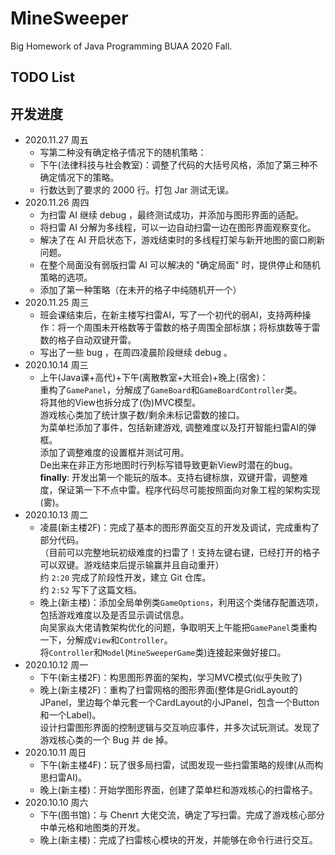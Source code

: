 # MineSweeper
Big Homework of Java Programming BUAA 2020 Fall.

## TODO List



## 开发进度
- 2020.11.27 周五
  - 写第二种没有确定格子情况下的随机策略：
  - 下午(法律科技与社会教室)：调整了代码的大括号风格，添加了第三种不确定情况下的策略。
  - 行数达到了要求的 2000 行。打包 Jar 测试无误。
- 2020.11.26 周四
  - 为扫雷 AI 继续 debug ，最终测试成功，并添加与图形界面的适配。
  - 将扫雷 AI 分解为多线程，可以一边自动扫雷一边在图形界面观察变化。
  - 解决了在 AI 开启状态下，游戏结束时的多线程打架与新开地图的窗口刷新问题。
  - 在整个局面没有弱版扫雷 AI 可以解决的 "确定局面" 时，提供停止和随机策略的选项。
  - 添加了第一种策略（在未开的格子中纯随机开一个）
- 2020.11.25 周三
  - 班会课结束后，在新主楼写扫雷AI，写了一个初代的弱AI，支持两种操作：将一个周围未开格数等于雷数的格子周围全部标旗；将标旗数等于雷数的格子自动双键开雷。
  - 写出了一些 bug ，在周四凌晨阶段继续 debug 。
- 2020.10.14 周三
  - 上午(Java课+高代)+下午(离散教室+大班会)+晚上(宿舍)：<br>
  重构了`GamePanel`，分解成了`GameBoard`和`GameBoardController`类。<br>
  将其他的View也拆分成了(伪)MVC模型。<br>
  游戏核心类加了统计旗子数/剩余未标记雷数的接口。<br>
  为菜单栏添加了事件，包括新建游戏, 调整难度以及打开智能扫雷AI的弹框。<br>
  添加了调整难度的设置框并测试可用。<br>
  De出来在非正方形地图时行列标写错导致更新View时潜在的bug。<br>
  **finally**: 开发出第一个能玩的版本。支持右键标旗，双键开雷，调整难度，保证第一下不点中雷。程序代码尽可能按照面向对象工程的架构实现(雾)。
- 2020.10.13 周二
  - 凌晨(新主楼2F)：完成了基本的图形界面交互的开发及调试，完成重构了部分代码。<br>
  （目前可以完整地玩初级难度的扫雷了！支持左键右键，已经打开的格子可以双键。游戏结束后提示输赢并且自动重开）<br>
  约 `2:20` 完成了阶段性开发，建立 Git 仓库。<br>
  约 `2:52` 写下了这篇文档。
  - 晚上(新主楼)：添加全局单例类`GameOptions`，利用这个类储存配置选项，包括游戏难度以及是否显示调试信息。<br>
  向吴家焱大佬请教架构优化的问题，争取明天上午能把`GamePanel`类重构一下，分解成`View`和`Controller`。<br>
  将`Controller`和`Model`(`MineSweeperGame`类)连接起来做好接口。
- 2020.10.12 周一
  - 下午(新主楼2F)：构思图形界面的架构，学习MVC模式(似乎失败了)
  - 晚上(新主楼2F)：重构了扫雷网格的图形界面(整体是GridLayout的JPanel，里边每个单元套一个CardLayout的小JPanel，包含一个Button和一个Label)。<br>
  设计扫雷图形界面的控制逻辑与交互响应事件，并多次试玩测试。发现了游戏核心类的一个 Bug 并 de 掉。
- 2020.10.11 周日
  - 下午(新主楼4F)：玩了很多局扫雷，试图发现一些扫雷策略的规律(从而构思扫雷AI)。
  - 晚上(新主楼)：开始学图形界面，创建了菜单栏和游戏核心的扫雷格子。
- 2020.10.10 周六
  - 下午(图书馆)：与 Chenrt 大佬交流，确定了写扫雷。完成了游戏核心部分中单元格和地图类的开发。
  - 晚上(新主楼)：完成了扫雷核心模块的开发，并能够在命令行进行交互。